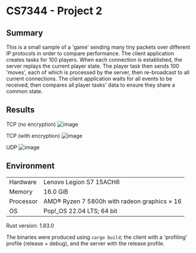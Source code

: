 # CS7344 - Project 2

## Summary

This is a small sample of a 'game' sending many tiny packets over different IP protocols in order to compare performance. The client application creates tasks for 100 players. When each connection is established, the server replays the current player state. The player task then sends 100 'moves', each of which is processed by the server, then re-broadcast to all current connections. The client application waits for all events to be received, then compares all player tasks' data to ensure they share a common state.

## Results

TCP (no encryption)
![image](https://github.com/user-attachments/assets/072de582-6691-45d0-947f-7f7491e2fdb4)

TCP (with encryption)
![image](https://github.com/user-attachments/assets/719f3ca2-15f3-469e-8efd-e2d087e947ee)

UDP
![image](https://github.com/user-attachments/assets/7d2cc040-2ec9-4485-ba0c-ab511d917ac8)

## Environment

|           |                                              |
|-----------|----------------------------------------------|
| Hardware  | Lenovo Legion S7 15ACH6                      |
| Memory    | 16.0 GiB                                     |
| Processor | AMD® Ryzen 7 5800h with radeon graphics × 16 |
| OS        | Pop!_OS 22.04 LTS; 64 bit                    |

Rust version: 1.83.0

The binaries were produced using `cargo build`; the client with a 'profiling' profile (release + debug), and the server with the release profile.
